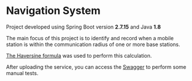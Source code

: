 # Navigation System

Project developed using Spring Boot version **2.7.15** and Java **1.8**

The main focus of this project is to identify and record when a mobile station is within the communication radius of one or more base stations. 

[The Haversine formula](https://en.wikipedia.org/wiki/Haversine_formula) was used to perform this calculation.

After uploading the service, you can access the [Swagger](http://localhost:8080/swagger-ui/index.html) to perform some manual tests.
